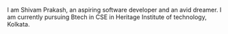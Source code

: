I am Shivam Prakash, an aspiring software developer and an avid dreamer.
I am currently pursuing Btech in CSE in Heritage Institute of technology, Kolkata.
